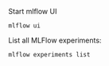 Start mlflow UI
```shell
mlflow ui
```

List all MLFlow experiments:
```shell
mlflow experiments list
```